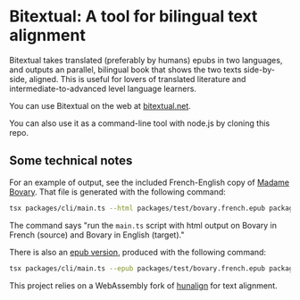 # Bitextual: A tool for bilingual text alignment

Bitextual takes translated (preferably by humans) epubs in two languages, and
outputs an parallel, bilingual book that shows the two texts side-by-side,
aligned. This is useful for lovers of translated literature and
intermediate-to-advanced level language learners.

You can use Bitextual on the web at [bitextual.net](https://bitextual.net).

You can also use it as a command-line tool with node.js by
cloning this repo.

## Some technical notes

For an example of output, see the included French-English copy of
[Madame Bovary](https://bitextual.net/bovary.aligned/).
That file is generated with the following command:

```sh
tsx packages/cli/main.ts --html packages/test/bovary.french.epub packages/test/bovary.english.epub > packages/web/dist/bovary.aligned/index.html
```

The command says "run the `main.ts` script with html output on Bovary in French (source) and Bovary in English (target)."

There is also an [epub version](https://bitextual.net/bovary.aligned/bovary.epub), produced with the following command:

```sh
tsx packages/cli/main.ts --epub packages/test/bovary.french.epub packages/test/bovary.english.epub > packages/web/dist/bovary.aligned/bovary.epub
```

This project relies on a WebAssembly fork of
[hunalign](https://github.com/wydengyre/hunalign) for text alignment.

